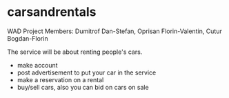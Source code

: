 # carsandrentals

WAD Project Members: Dumitrof Dan-Stefan, Oprisan Florin-Valentin, Cutur Bogdan-Florin

The service will be about renting people's cars.
- make account
- post advertisement to put your car in the service
- make a reservation on a rental
- buy/sell cars, also you can bid on cars on sale
